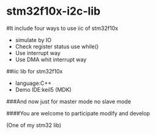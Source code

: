 stm32f10x-i2c-lib 
====================

#It include four ways to use iic of stm32f10x
* simulate by IO
* Check register status use while()
* Use interrupt way
* Use DMA whit interrupt way

##iic lib for stm32f10x  
* language:C++
* Demo IDE:keil5 (MDK)

###And now just for master mode no slave mode

####You are welcome to participate modify and develop

(One of my stm32 lib)

